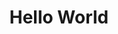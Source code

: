 ---
ee_id_thing: '58'
site: '1'
type: '2'
inv_num: 2009-035
url: 2009-035-hello-world
title: Hello World
year: '2009'
display_year: '2009'
medium: Pen on paper
dims: ''
pitch: "​Between 0-100 lines drawn to random points"
ps: ''
live_url: ''
related: ''
youtube: ''
related_code: https://github.com/coryarcangel/Hp-Pen-Plotter-Hello-World
imgs: hello-world-2009-035-digital-database-ih.jpg
subheading: ''
download: ''
add_credit: ''
commission: ''
layout: things-i-made
---
